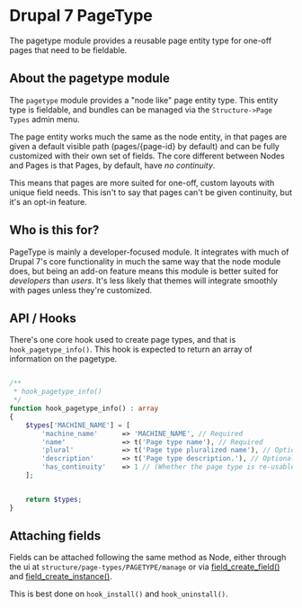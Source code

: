 # Drupal 7 PageType

The pagetype module provides a reusable page entity type for one-off pages that need to be fieldable.


## About the pagetype module

The `pagetype` module provides a "node like" page entity type. This entity type is fieldable, and bundles can be managed via the `Structure->Page Types` admin menu.

The page entity works much the same as the node entity, in that pages are given a default visible path (pages/{page-id} by default) and can be fully customized with their own set of fields. The core different between Nodes and Pages is that Pages, by default, have *no continuity*.

This means that pages are more suited for one-off, custom layouts with unique field needs. This isn't to say that pages can't be given continuity, but it's an opt-in feature.


## Who is this for?

PageType is mainly a developer-focused module. It integrates with much of Drupal 7's core functionality in much the same way that the node module does, but being an add-on feature means this module is better suited for *developers* than *users*. It's less likely that themes will integrate smoothly with pages unless they're customized.


## API / Hooks

There's one core hook used to create page types, and that is `hook_pagetype_info()`. This hook is expected to return an array of information on the pagetype.

```php

/**
 * hook_pagetype_info()
 */
function hook_pagetype_info() : array
{
    $types['MACHINE_NAME'] = [
        'machine_name'      => 'MACHINE_NAME', // Required
        'name'              => t('Page type name'), // Required
        'plural'            => t('Page type pluralized name'), // Optional, DEFAULT: pagetype.name
        'description'       => t('Page type description.'), // Optional, DEFAULT: ''
        'has_continuity'    => 1 // (Whether the page type is re-usable or a one-off) Optional, DEFAULT: 0
    ];


    return $types;
}
```


## Attaching fields

Fields can be attached following the same method as Node, either through the ui at `structure/page-types/PAGETYPE/manage` or via [field_create_field()](https://api.drupal.org/api/drupal/modules!field!field.crud.inc/function/field_create_field/7.x) and [field_create_instance()](https://api.drupal.org/api/drupal/modules%21field%21field.crud.inc/function/field_create_instance/7.x).

This is best done on `hook_install()` and `hook_uninstall()`.
